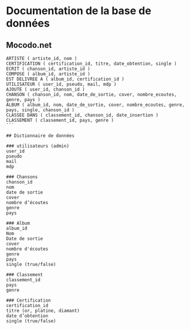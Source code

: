 # Documentation de la base de données

## Mocodo.net
````
ARTISTE ( artiste_id, nom )
CERTIFICATION ( certification_id, titre, date_obtention, single )
ECRIT ( chanson_id, artiste_id )
COMPOSE ( album_id, artiste_id )
EST DELIVREE A ( album_id, certification_id )
UTILISATEUR ( user_id, pseudo, mail, mdp )
AJOUTE ( user_id, chanson_id )
CHANSON ( chanson_id, nom, date_de_sortie, cover, nombre_ecoutes, genre, pays )
ALBUM ( album_id, nom, date_de_sortie, cover, nombre_ecoutes, genre, pays, single, chanson_id )
CLASSEE DANS ( classement_id, chanson_id, date_insertion )
CLASSEMENT ( classement_id, pays, genre )
```

## Dictionnaire de données

### utilisateurs (admin)
user_id
pseudo
mail
mdp

### Chansons
chanson_id
nom
date de sortie
cover
nombre d’écoutes
genre
pays

### Album
album_id
Nom 
Date de sortie
cover
nombre d'écoutes
genre
pays
single (true/false)

### Classement
classement_id
pays
genre

### Certification
certification_id
titre (or, platine, diamant)
date d’obtention
single (true/false)
